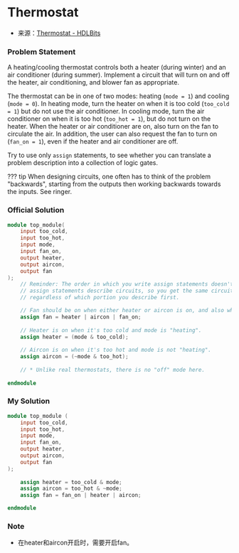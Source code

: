 # Thermostat
- 来源：[Thermostat - HDLBits](https://hdlbits.01xz.net/wiki/Thermostat)

### Problem Statement
A heating/cooling thermostat controls both a heater (during winter) and an air conditioner (during summer). Implement a circuit that will turn on and off the heater, air conditioning, and blower fan as appropriate.

The thermostat can be in one of two modes: heating (`mode = 1`) and cooling (`mode = 0`). In heating mode, turn the heater on when it is too cold (`too_cold = 1`) but do not use the air conditioner. In cooling mode, turn the air conditioner on when it is too hot (`too_hot = 1`), but do not turn on the heater. When the heater or air conditioner are on, also turn on the fan to circulate the air. In addition, the user can also request the fan to turn on (`fan_on = 1`), even if the heater and air conditioner are off.

Try to use only `assign` statements, to see whether you can translate a problem description into a collection of logic gates.

??? tip
	When designing circuits, one often has to think of the problem "backwards", starting from the outputs then working backwards towards the inputs. See ringer.

### Official Solution

```Verilog
module top_module(
	input too_cold, 
	input too_hot,
	input mode,
	input fan_on,
	output heater,
	output aircon,
	output fan
);
	// Reminder: The order in which you write assign statements doesn't matter. 
	// assign statements describe circuits, so you get the same circuit in the end
	// regardless of which portion you describe first.

	// Fan should be on when either heater or aircon is on, and also when requested to do so (fan_on = 1).
	assign fan = heater | aircon | fan_on;
	
	// Heater is on when it's too cold and mode is "heating".
	assign heater = (mode & too_cold);
	
	// Aircon is on when it's too hot and mode is not "heating".
	assign aircon = (~mode & too_hot);
	
	// * Unlike real thermostats, there is no "off" mode here.
	
endmodule
```

### My Solution

```Verilog
module top_module (
    input too_cold,
    input too_hot,
    input mode,
    input fan_on,
    output heater,
    output aircon,
    output fan
); 
    
    assign heater = too_cold & mode;
    assign aircon = too_hot & ~mode;
    assign fan = fan_on | heater | aircon;

endmodule
```

### Note
- 在heater和aircon开启时，需要开启fan。